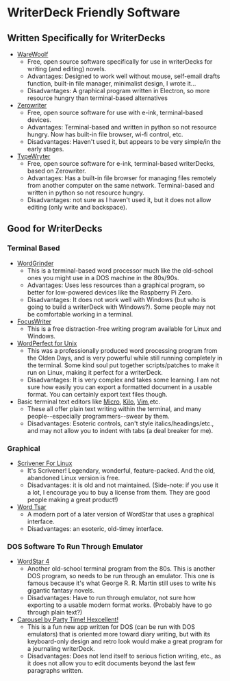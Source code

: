 # WriterDeck Friendly Software

## Written Specifically for WriterDecks

- [WareWoolf](https://github.com/brsloan/warewoolf/wiki)
   - Free, open source software specifically for use in writerDecks for writing (and editing) novels.
   - Advantages: Designed to work well without mouse, self-email drafts function, built-in file manager, minimalist design, I wrote it...
   - Disadvantages: A graphical program written in Electron, so more resource hungry than terminal-based alternatives
- [Zerowriter](https://github.com/zerowriter/zerowriter1/tree/main)
   - Free, open source software for use with e-ink, terminal-based devices.
   - Advantages: Terminal-based and written in python so not resource hungry. Now has built-in file browser, wi-fi control, etc.
   - Disadvantages: Haven't used it, but appears to be very simple/in the early stages.
- [TypeWryter](https://github.com/RyWhal/TypeWryter)
   - Free, open source software for e-ink, terminal-based writerDecks, based on Zerowriter.
   - Advantages: Has a built-in file browser for managing files remotely from another computer on the same network. Terminal-based and written in python so not resource hungry.
   - Disadvantages: not sure as I haven't used it, but it does not allow editing (only write and backspace).

## Good for WriterDecks

### Terminal Based

- [WordGrinder](http://cowlark.com/wordgrinder/index.html)
   - This is a terminal-based word processor much like the old-school ones you might use in a DOS machine in the 80s/90s.
   - Advantages: Uses less resources than a graphical program, so better for low-powered devices like the Raspberry Pi Zero.
   - Disadvantages: It does not work well with Windows (but who is going to build a writerDeck with Windows?). Some people may not be comfortable working in a terminal.
- [FocusWriter](https://gottcode.org/focuswriter/)
   - This is a free distraction-free writing program available for Linux and Windows.
- [WordPerfect for Unix](https://github.com/taviso/wpunix)
   - This was a professionally produced word processing program from the Olden Days, and is very powerful while still running completely in the terminal. Some kind soul put together scripts/patches to make it run on Linux, making it perfect for a writerDeck.
   - Disadvantages: It is very complex and takes some learning. I am not sure how easily you can export a formatted document in a usable format. You can certainly export text files though.
- Basic terminal text editors like [Micro](https://micro-editor.github.io/), [Kilo](https://viewsourcecode.org/snaptoken/kilo/), [Vim](https://github.com/vim/vim),etc.
   - These all offer plain text writing within the terminal, and many people--especially programmers--swear by them.
   - Disadvantages: Esoteric controls, can't style italics/headings/etc., and may not allow you to indent with tabs (a deal breaker for me).


### Graphical

- [Scrivener For Linux](https://www.linux-apps.com/p/1673680/)
   - It's Scrivener! Legendary, wonderful, feature-packed. And the old, abandoned Linux version is free.
   - Disadvantages: it is old and not maintained. (Side-note: if you use it a lot, I encourage you to buy a license from them. They are good people making a great product!)
- [Word Tsar](http://wordtsar.ca/)
   - A modern port of a later version of WordStar that uses a graphical interface.
   - Disadvantages: an esoteric, old-timey interface.

### DOS Software To Run Through Emulator

- [WordStar 4](https://www.abandonwaredos.com/abandonware-game.php?abandonware=Wordstar+4&gid=2601#)
   - Another old-school terminal program from the 80s. This is another DOS program, so needs to be run through an emulator. This one is famous because it's what George R. R. Martin still uses to write his gigantic fantasy novels.
   - Disadvantages: Have to run through emulator, not sure how exporting to a usable modern format works. (Probably have to go through plain text?)
- [Carousel by Party Time! Hexcellent!](https://partytimehexcellent.itch.io/carousel)
   - This is a fun new app written for DOS (can be run with DOS emulators) that is oriented more toward diary writing, but with its keyboard-only design and retro look would make a great program for a journaling writerDeck.
   - Disadvantages: Does not lend itself to serious fiction writing, etc., as it does not allow you to edit documents beyond the last few paragraphs written.
